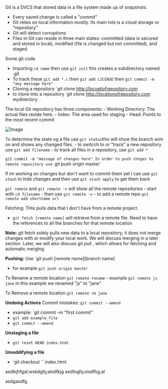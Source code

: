 Git is a DVCS that stored data in a file system made up of snapshots.
  - Every saved change is called a "commit"
  - Git relies on local information mostly. Its main role is a cloud storage or "repository"
  - Git will detect corruptions
  - Files in Git can reside in three main states: committed (data is secured and stored in local), modified (file is changed but not committed), and staged.
  
  Some git code
  - Importing `cd name` then use `git init` this creates a subdirectory named .git
  - To track these `git add *.c` then `git add LICENSE` then `git commit -m "any message here"`
  - Cloning a repository `git clone http://locvatiofrepository.com
  - to clone into a repository `git clone http://locationofrepository.com mydirectory
  
  The local Git repository has three components:
    - Working Directory: The actual files reside here.
    - Index: The area used for staging
    - Head: Points to the most recent commit
    
   ![Image](https://www.udemy.com/blog/wp-content/uploads/2015/08/image036.png)
    
   To determine the state og a file use `git status`this will show the branch wim on and shows any changed files.
    - to switcch to or "track" a new repository use `git add filename`
    - to track all files in a repository, use `git add *`
    
   `git commit -m "message of changes here"
   In order to push chnges to remote repository use `git push origin master`
    
   If im working on changes but don't want to commit them yet I can use `git stash` to hide changes and then use `git stash apply` to get them back
    
  `git remote` and `git remote -v` will show all the remote repositories
    - start with `cd filename`
    - then use `git remote -v`
    - to add a remote repo `git remote add shortname url`
 
 
Fetching: THis pulls data that I don't have from a remote project.
  - `git fetch [remote name]` will retrieve from a remote file. Need to have the references to all the branches for that remote location
  
  **Note:** git fetch solely pulls new data to a local repository; it does not merge changes with or modify your local work. We will discuss merging in a later section. Later, we will also discuss git pull , which allows for fetching and automatic merging.
  
**Pushing:** Use `git push [remote name][branch name]
  - for example `git push origin master`
  
To Rename a remote location `git remote rename`
    - example `git remote js jane` in this example we renamed "js" to "jane"
    
To Remove a remote location `git remote rm jane`

**Undoing Actions** 
Commit mistakes: `git commit --amend`
  - example: `git commit -m "first commit"
  - `git add example_file`
  - `git commit --amend`
  
**Unstaging a file**
  - `git reset HEAD index.html`
  
**Umoddifying a file**
  - `git checkout `` index.html


  asdlkjhfgal;wskdghj;alsdfkjg
  asdfoghj;oisdfhg;al

  asdgasdfg
    
    
